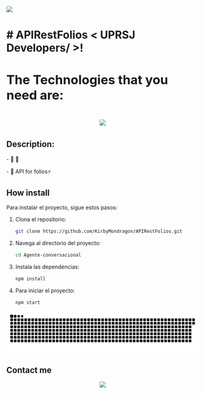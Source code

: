 


<img src = "https://i.pinimg.com/originals/f5/d4/75/f5d475dcbc657830c77ab317d34611aa.gif" width = auto> </h1>
<p align='center'>
</p>

<h1> # APIRestFolios < UPRSJ Developers/ >! 

<div size='20px'>
	<h3>The Technologies that you need are: </h3> 
	<p align="center">
	  <a href="https://skillicons.dev">
	    <img src="https://skillicons.dev/icons?i=git,github,nodejs,mongo,docker,typescript" />
	  </a>
	</p>
</div>


<h2> Description: </h2>

<p>- 🔭 🌱 </p>
<p>- 💬 API for folios⚡ </p>


## How install 
Para instalar el proyecto, sigue estos pasos:

1. Clona el repositorio:
    ```sh
    git clone https://github.com/KirbyMondragon/APIRestFolios.git
    ```

2. Navega al directorio del proyecto:
    ```sh
    cd Agente-conversacional
    ```

3. Instala las dependencias:
    ```sh
    npm install
    ```
4. Para iniciar el proyecto:
    ```sh
    npm start
    ```
<div align="center">
    <picture align="center">
      <img alt="github contribution grid snake animation" src="https://raw.githubusercontent.com/Niefee/niefee/master/assets/github-contribution-grid-snake.svg">
    </picture>
</div>

<h2> Contact me</h2>
<p align="center">
  <a href="https://www.linkedin.com/feed/">
    <img src="https://skillicons.dev/icons?i=bots,discord,linkedin" />
  </a>
</p>

